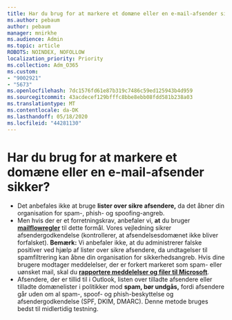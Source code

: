```yaml
---
title: Har du brug for at markere et domæne eller en e-mail-afsender sikker?
ms.author: pebaum
author: pebaum
manager: mnirkhe
ms.audience: Admin
ms.topic: article
ROBOTS: NOINDEX, NOFOLLOW
localization_priority: Priority
ms.collection: Adm_O365
ms.custom:
- "9002921"
- "5673"
ms.openlocfilehash: 7dc1576fd61e87b319c7486c59ed125943b4d959
ms.sourcegitcommit: 43acdecef129bfffc8bbe8ebb08fdd581b238a03
ms.translationtype: MT
ms.contentlocale: da-DK
ms.lasthandoff: 05/18/2020
ms.locfileid: "44281130"
---
```

# <a name="need-to-mark-a-domain-or-email-sender-safe"></a>Har du brug for at markere et domæne eller en e-mail-afsender sikker?

- Det anbefales ikke at bruge **lister over sikre afsendere,** da det åbner din organisation for spam-, phish- og spoofing-angreb.
- Men hvis der er et forretningskrav, anbefaler vi, **at** du bruger **[mailflowregler](https://docs.microsoft.com/microsoft-365/security/office-365-security/create-safe-sender-lists-in-office-365?view=o365-worldwide#recommended-use-mail-flow-rules)** til dette formål. Vores vejledning sikrer afsendergodkendelse (kontrollerer, at afsendelsesdomænet ikke bliver forfalsket). **Bemærk:** Vi anbefaler ikke, at du administrerer falske positiver ved hjælp af lister over sikre afsendere, da undtagelser til spamfiltrering kan åbne din organisation for sikkerhedsangreb. Hvis dine brugere modtager meddelelser, der er forkert markeret som spam- eller uønsket mail, skal du **[rapportere meddelelser og filer til Microsoft](https://protection.office.com/reportsubmission)**.
- Afsendere, der er tillid til i Outlook, listen over tilladte afsendere eller tilladte domænelister i politikker mod **spam, bør undgås,** fordi afsendere går uden om al spam-, spoof- og phish-beskyttelse og afsendergodkendelse (SPF, DKIM, DMARC). Denne metode bruges bedst til midlertidig testning.
